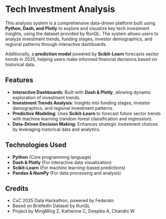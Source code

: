 # Tech Investment Analysis

This analysis system is a comprehensive data-driven platform built using **Python, Dash, and Plotly** to explore and visualize key tech investment insights, using the dataset provided by RunQL. The system allows users to analyze investment trends, funding stages, investor demographics, and regional patterns through interactive dashboards.  

Additionally, a **prediction model** powered by **Scikit-Learn** forecasts sector trends in 2025, helping users make informed financial decisions based on historical data.

## Features  
- **Interactive Dashboards**: Built with **Dash & Plotly**, allowing dynamic exploration of investment trends.  
- **Investment Trends Analysis**: Insights into funding stages, investor demographics, and regional investment patterns.  
- **Predictive Modeling**: Uses **Scikit-Learn** to forecast future sector trends with machine learning (random forest classification and regression).  
- **Data-Driven Decision Making**: Enhances strategic investment choices by leveraging historical data and analytics.  

## Technologies Used  
- **Python** (Core programming language)  
- **Dash & Plotly** (For interactive data visualization)  
- **Scikit-Learn** (For machine learning-based predictions)  
- **Pandas & NumPy** (For data processing and analysis)  

## Credits
- CxC 2025 Data Hackathon, powered by Federato
- Based on BriefedIn Dataset by RunQL
- Project by MingMing Z, Katherine C, Deepika A, Chandni W. 
